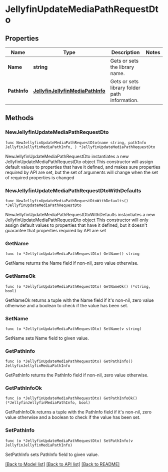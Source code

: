 # JellyfinUpdateMediaPathRequestDto

## Properties

Name | Type | Description | Notes
------------ | ------------- | ------------- | -------------
**Name** | **string** | Gets or sets the library name. | 
**PathInfo** | [**JellyfinJellyfinMediaPathInfo**](JellyfinMediaPathInfo.md) | Gets or sets library folder path information. | 

## Methods

### NewJellyfinUpdateMediaPathRequestDto

`func NewJellyfinUpdateMediaPathRequestDto(name string, pathInfo JellyfinJellyfinMediaPathInfo, ) *JellyfinUpdateMediaPathRequestDto`

NewJellyfinUpdateMediaPathRequestDto instantiates a new JellyfinUpdateMediaPathRequestDto object
This constructor will assign default values to properties that have it defined,
and makes sure properties required by API are set, but the set of arguments
will change when the set of required properties is changed

### NewJellyfinUpdateMediaPathRequestDtoWithDefaults

`func NewJellyfinUpdateMediaPathRequestDtoWithDefaults() *JellyfinUpdateMediaPathRequestDto`

NewJellyfinUpdateMediaPathRequestDtoWithDefaults instantiates a new JellyfinUpdateMediaPathRequestDto object
This constructor will only assign default values to properties that have it defined,
but it doesn't guarantee that properties required by API are set

### GetName

`func (o *JellyfinUpdateMediaPathRequestDto) GetName() string`

GetName returns the Name field if non-nil, zero value otherwise.

### GetNameOk

`func (o *JellyfinUpdateMediaPathRequestDto) GetNameOk() (*string, bool)`

GetNameOk returns a tuple with the Name field if it's non-nil, zero value otherwise
and a boolean to check if the value has been set.

### SetName

`func (o *JellyfinUpdateMediaPathRequestDto) SetName(v string)`

SetName sets Name field to given value.


### GetPathInfo

`func (o *JellyfinUpdateMediaPathRequestDto) GetPathInfo() JellyfinJellyfinMediaPathInfo`

GetPathInfo returns the PathInfo field if non-nil, zero value otherwise.

### GetPathInfoOk

`func (o *JellyfinUpdateMediaPathRequestDto) GetPathInfoOk() (*JellyfinJellyfinMediaPathInfo, bool)`

GetPathInfoOk returns a tuple with the PathInfo field if it's non-nil, zero value otherwise
and a boolean to check if the value has been set.

### SetPathInfo

`func (o *JellyfinUpdateMediaPathRequestDto) SetPathInfo(v JellyfinJellyfinMediaPathInfo)`

SetPathInfo sets PathInfo field to given value.



[[Back to Model list]](../README.md#documentation-for-models) [[Back to API list]](../README.md#documentation-for-api-endpoints) [[Back to README]](../README.md)


